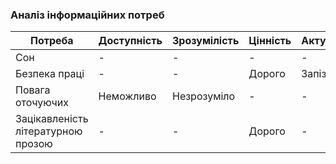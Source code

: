 ### Аналіз інформаційних потреб
| Потреба                            | Доступність | Зрозумілість | Цінність | Актуальність |
| ---------------------------------- | ----------- | -----------  | -------- | ------------ |
| Сон                                | -           | -            | -        | -            |
| Безпека праці                      | -           | -            | Дорого   | Запізно      |
| Повага оточуючих                   | Неможливо   | Незрозуміло  | -        | -            |
| Зацікавленість літературною прозою | -           | -            | Дорого   | -            |
